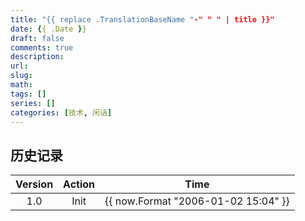 ```yaml
---
title: "{{ replace .TranslationBaseName "-" " " | title }}"
date: {{ .Date }}
draft: false
comments: true
description: 
url:
slug: 
math: 
tags: []
series: []
categories: [技术, 闲话]
---
```


## 历史记录

|Version| Action|Time|
|:-------:|:--------:|:-----------:|
|1.0|Init|{{ now.Format "2006-01-02 15:04" }}|